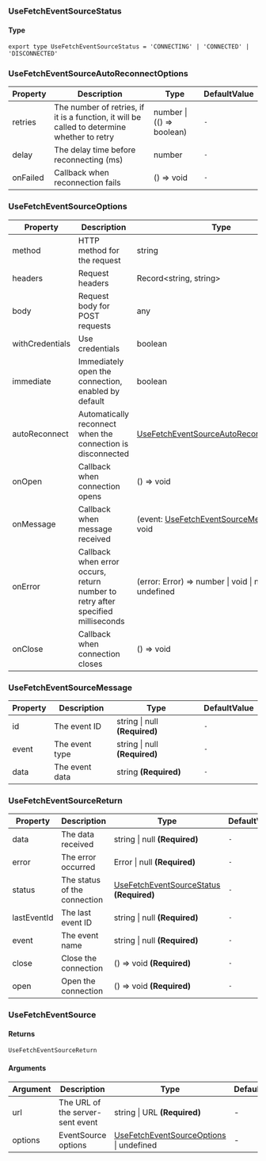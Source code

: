 ### UseFetchEventSourceStatus

#### Type

`export type UseFetchEventSourceStatus = 'CONNECTING' | 'CONNECTED' | 'DISCONNECTED'`


### UseFetchEventSourceAutoReconnectOptions

|Property|Description|Type|DefaultValue|
|---|---|---|---|
|retries|The number of retries, if it is a function, it will be called to determine whether to retry|number \| (() => boolean) |`-`|
|delay|The delay time before reconnecting (ms)|number |`-`|
|onFailed|Callback when reconnection fails|() => void |`-`|

### UseFetchEventSourceOptions

|Property|Description|Type|DefaultValue|
|---|---|---|---|
|method|HTTP method for the request|string |`-`|
|headers|Request headers|Record&lt;string, string&gt; |`-`|
|body|Request body for POST requests|any |`-`|
|withCredentials|Use credentials|boolean |`-`|
|immediate|Immediately open the connection, enabled by default|boolean |`-`|
|autoReconnect|Automatically reconnect when the connection is disconnected|[UseFetchEventSourceAutoReconnectOptions](#usefetcheventsourceautoreconnectoptions) |`-`|
|onOpen|Callback when connection opens|() => void |`-`|
|onMessage|Callback when message received|(event: [UseFetchEventSourceMessage](#usefetcheventsourcemessage)) => void |`-`|
|onError|Callback when error occurs, return number to retry after specified milliseconds|(error: Error) => number \| void \| null \| undefined |`-`|
|onClose|Callback when connection closes|() => void |`-`|

### UseFetchEventSourceMessage

|Property|Description|Type|DefaultValue|
|---|---|---|---|
|id|The event ID|string \| null  **(Required)**|`-`|
|event|The event type|string \| null  **(Required)**|`-`|
|data|The event data|string  **(Required)**|`-`|

### UseFetchEventSourceReturn

|Property|Description|Type|DefaultValue|
|---|---|---|---|
|data|The data received|string \| null  **(Required)**|`-`|
|error|The error occurred|Error \| null  **(Required)**|`-`|
|status|The status of the connection|[UseFetchEventSourceStatus](#usefetcheventsourcestatus)  **(Required)**|`-`|
|lastEventId|The last event ID|string \| null  **(Required)**|`-`|
|event|The event name|string \| null  **(Required)**|`-`|
|close|Close the connection|() => void  **(Required)**|`-`|
|open|Open the connection|() => void  **(Required)**|`-`|

### UseFetchEventSource

#### Returns
`UseFetchEventSourceReturn`

#### Arguments
|Argument|Description|Type|DefaultValue|
|---|---|---|---|
|url|The URL of the server-sent event|string \| URL  **(Required)**|-|
|options|EventSource options|[UseFetchEventSourceOptions](#usefetcheventsourceoptions) \| undefined |-|